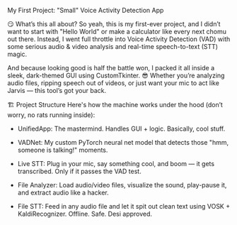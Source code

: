My First Project: "Small" Voice Activity Detection App

😏 What’s this all about?
So yeah, this is my first-ever project, and I didn’t want to start with "Hello World" or make a calculator like every next chomu out there.
Instead, I went full throttle into Voice Activity Detection (VAD) with some serious audio & video analysis and real-time speech-to-text (STT) magic.

And because looking good is half the battle won, I packed it all inside a sleek, dark-themed GUI using CustomTkinter. 😎
Whether you’re analyzing audio files, ripping speech out of videos, or just want your mic to act like Jarvis — this tool’s got your back.

🏗️ Project Structure
Here's how the machine works under the hood (don’t worry, no rats running inside):

  * UnifiedApp: The mastermind. Handles GUI + logic. Basically, cool stuff.

  * VADNet: My custom PyTorch neural net model that detects those "hmm, someone is talking!" moments.

  * Live STT: Plug in your mic, say something cool, and boom — it gets transcribed. Only if it passes the VAD test.

  * File Analyzer: Load audio/video files, visualize the sound, play-pause it, and extract audio like a hacker.

  * File STT: Feed in any audio file and let it spit out clean text using VOSK + KaldiRecognizer. Offline. Safe. Desi approved.


